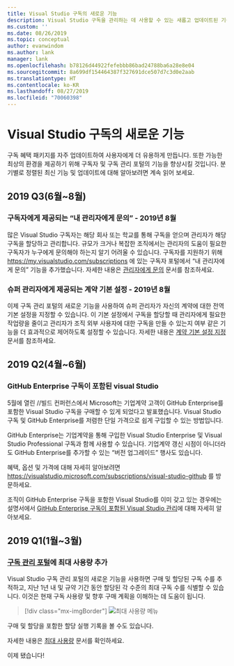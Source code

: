```yaml
---
title: Visual Studio 구독의 새로운 기능
description: Visual Studio 구독을 관리하는 데 사용할 수 있는 새롭고 업데이트된 기능에 대해 알아봅니다.
ms.custom: ''
ms.date: 08/26/2019
ms.topic: conceptual
author: evanwindom
ms.author: lank
manager: lank
ms.openlocfilehash: b78126d44922fefebbb86bad24788ba6a28e8e04
ms.sourcegitcommit: 8a699df154464387f327691dce507d7c3d0e2aab
ms.translationtype: HT
ms.contentlocale: ko-KR
ms.lasthandoff: 08/27/2019
ms.locfileid: "70060398"
---
```

# <a name="what39s-new-in-visual-studio-subscriptions"></a>Visual Studio 구독의 새로운 기능

구독 혜택 패키지를 자주 업데이트하여 사용자에게 더 유용하게 만듭니다. 또한 가능한 최상의 환경을 제공하기 위해 구독자 및 구독 관리 포털의 기능을 향상시킬 것입니다.  분기별로 정렬된 최신 기능 및 업데이트에 대해 알아보려면 계속 읽어 보세요.

## <a name="2019-q3-june-august"></a>2019 Q3(6월~8월)

### <a name="contact-my-admin-available-for-subscribers---august-2019"></a>구독자에게 제공되는 “내 관리자에게 문의” - 2019년 8월
많은 Visual Studio 구독자는 해당 회사 또는 학교를 통해 구독을 얻으며 관리자가 해당 구독을 할당하고 관리합니다.  규모가 크거나 복잡한 조직에서는 관리자의 도움이 필요한 구독자가 누구에게 문의해야 하는지 알기 어려울 수 있습니다.  구독자를 지원하기 위해 https://my.visualstudio.com/subscriptions 에 있는 구독자 포털에서 “내 관리자에게 문의” 기능을 추가했습니다. 자세한 내용은 [관리자에게 문의](contact-my-admin.md) 문서를 참조하세요. 

### <a name="agreement-preferences-available-for-super-admins---august-2019"></a>슈퍼 관리자에게 제공되는 계약 기본 설정 - 2019년 8월
이제 구독 관리 포털의 새로운 기능을 사용하여 슈퍼 관리자가 자신의 계약에 대한 전역 기본 설정을 지정할 수 있습니다.  이 기본 설정에서 구독을 할당할 때 관리자에게 필요한 작업량을 줄이고 관리자가 조직 외부 사용자에 대한 구독을 만들 수 있는지 여부 같은 기능을 더 효과적으로 제어하도록 설정할 수 있습니다.  자세한 내용은 [계약 기본 설정 지정](admin-prefs.md) 문서를 참조하세요. 

## <a name="2019-q2-april-june"></a>2019 Q2(4월~6월)

### <a name="visual-studio-with-github-enterprise-subscriptions"></a>GitHub Enterprise 구독이 포함된 visual Studio
5월에 열린 //빌드 컨퍼런스에서 Microsoft는 기업계약 고객이 GitHub Enterprise를 포함한 Visual Studio 구독을 구매할 수 있게 되었다고 발표했습니다.  Visual Studio 구독 및 GitHub Enterprise를 저렴한 단일 가격으로 쉽게 구입할 수 있는 방법입니다.  

GitHub Enterprise는 기업계약을 통해 구입한 Visual Studio Enterprise 및 Visual Studio Professional 구독과 함께 사용할 수 있습니다. 기업계약 갱신 시점이 아니더라도 GitHub Enterprise를 추가할 수 있는 “버전 업그레이드” 행사도 있습니다.

혜택, 옵션 및 가격에 대해 자세히 알아보려면 https://visualstudio.microsoft.com/subscriptions/visual-studio-github 를 방문하세요. 

조직이 GitHub Enterprise 구독을 포함한 Visual Studio를 이미 갖고 있는 경우에는 설명서에서 [GitHub Enterprise 구독이 포함된 Visual Studio 관리](assign-github.md)에 대해 자세히 알아보세요.  

## <a name="2019-q1-january-march"></a>2019 Q1(1월~3월)

### <a name="maximum-usage-added-to-subscriptions-administration-portalhttpsmanagevisualstudiocom"></a>[구독 관리 포털](https://manage.visualstudio.com)에 최대 사용량 추가
Visual Studio 구독 관리 포털의 새로운 기능을 사용하면 구매 및 할당된 구독 수를 추적하고, 지난 1년 내 및 규약 기간 동안 할당된 각 수준의 최대 구독 수를 식별할 수 있습니다. 이것은 현재 구독 사용량 및 향후 구매 계획을 이해하는 데 도움이 됩니다. 

  > [!div class="mx-imgBorder"]
  > ![최대 사용량 메뉴](_img/maximum-usage/maximum-usage-menu.png)

구매 및 할당을 포함한 할당 실행 기록을 볼 수도 있습니다.   

자세한 내용은 [최대 사용량](maximum-usage.md) 문서를 확인하세요. 





이제 됐습니다!
